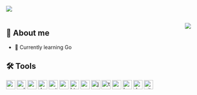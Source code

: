
[![](https://img.shields.io/badge/-Enis%20Mulić-blue?style=flat-square&logo=Linkedin&logoColor=white&link=https://www.linkedin.com/in/enis-muli%C4%87/)](https://www.linkedin.com/in/enis-muli%C4%87/)
</br></br>

<img align="right" src="https://media1.giphy.com/media/13HgwGsXF0aiGY/giphy.gif" />

## 📜 About me
 - 🌱 Currently learning Go 



## 🛠️ Tools 

<div>
<!-- C -->
<img src="https://devicons.github.io/devicon/devicon.git/icons/c/c-original.svg" alt="c" width="25" height="25" title="C"/> 

<!-- C++ -->
<img src="https://devicons.github.io/devicon/devicon.git/icons/cplusplus/cplusplus-original.svg" alt="cplusplus" width="25" height="25" title="C++"/> 

<!-- C# -->
<img src="https://devicons.github.io/devicon/devicon.git/icons/csharp/csharp-original.svg" alt="csharp" width="25" height="25" title="C#"/> 


<!-- Dot Net -->
<img src="https://devicons.github.io/devicon/devicon.git/icons/dot-net/dot-net-original-wordmark.svg" alt="dotnet" width="25" height="25" title="Dot Net"/>

<!-- Python -->
<img src="https://devicons.github.io/devicon/devicon.git/icons/python/python-original.svg" alt="python" width="25" height="25" title="Python"/> 

<!-- PostgreSQL -->
<img src="https://devicons.github.io/devicon/devicon.git/icons/postgresql/postgresql-original-wordmark.svg" alt="postgresql" width="25" height="25" title="PostgreSQL"/> 

<!-- HTML -->
<img src="https://devicons.github.io/devicon/devicon.git/icons/html5/html5-original-wordmark.svg" alt="html5" width="25" height="25" title="html"/> 

<!-- CSS -->
<img src="https://devicons.github.io/devicon/devicon.git/icons/css3/css3-original-wordmark.svg" alt="css3" width="25" height="25" title="CSS"/> 


<!-- JavaScript -->
<img src="https://devicons.github.io/devicon/devicon.git/icons/javascript/javascript-original.svg" alt="javascript" width="25" height="25" title="JavaScript"/> 

<!-- TypeScript -->
<img src="https://devicons.github.io/devicon/devicon.git/icons/typescript/typescript-original.svg" alt="typescript" width="25" height="25" title="TypeScript"/>

<!-- Angular -->
<img src="https://devicons.github.io/devicon/devicon.git/icons/angularjs/angularjs-original.svg" alt="angularjs" width="25" height="25" title="Angular"/> 

<!-- Bash -->
<img src="https://www.vectorlogo.zone/logos/gnu_bash/gnu_bash-icon.svg" alt="bash" width="25" height="25" title="Bash"/> 

<!-- Docker -->
<img src="https://devicons.github.io/devicon/devicon.git/icons/docker/docker-original-wordmark.svg" alt="docker" width="25" height="25" title="Docker"/> 

<!-- Git -->
<img src="https://devicons.github.io/devicon/devicon.git/icons/git/git-original.svg" alt="git" width="25" height="25" title="Git"/> 

</div>

